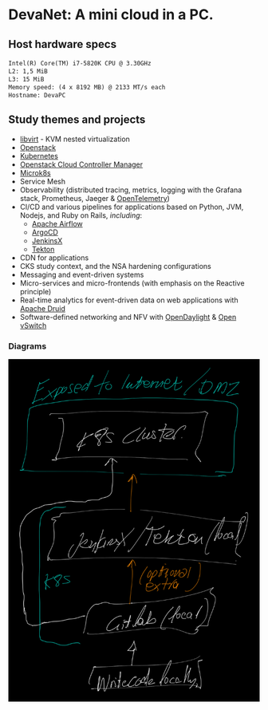 # DevaNet: A mini cloud in a PC.

## Host hardware specs

```
Intel(R) Core(TM) i7-5820K CPU @ 3.30GHz
L2: 1,5 MiB
L3: 15 MiB
Memory speed: (4 x 8192 MB) @ 2133 MT/s each
Hostname: DevaPC
```

## Study themes and projects

- [libvirt](https://libvirt.org/docs.html) - KVM nested virtualization
- [Openstack](https://www.openstack.org/)
- [Kubernetes](https://kubernetes.io/)
- [Openstack Cloud Controller Manager](https://github.com/kubernetes/cloud-provider-openstack/blob/master/docs/openstack-cloud-controller-manager/using-openstack-cloud-controller-manager.md)
- [Microk8s](https://microk8s.io/)
- Service Mesh
- Observability (distributed tracing, metrics, logging with the Grafana stack, Prometheus, Jaeger & [OpenTelemetry](https://opentelemetry.io/))
- CI/CD and various pipelines for applications based on Python, JVM, Nodejs, and Ruby on Rails, _including_:
  - [Apache Airflow](https://airflow.apache.org/)
  - [ArgoCD](https://argo-cd.readthedocs.io/)
  - [JenkinsX](https://jenkins-x.io/)
  - [Tekton](https://tekton.dev/)
- CDN for applications
- CKS study context, and the NSA hardening configurations
- Messaging and event-driven systems
- Micro-services and micro-frontends (with emphasis on the Reactive principle)
- Real-time analytics for event-driven data on web applications with [Apache Druid](https://druid.apache.org/faq)
- Software-defined networking and NFV with [OpenDaylight](https://www.opendaylight.org/) & [Open vSwitch](https://www.openvswitch.org/)

### Diagrams

![DevaNet CI/CD Flow 1](./media/devanet_cicd_flow_1.png)
